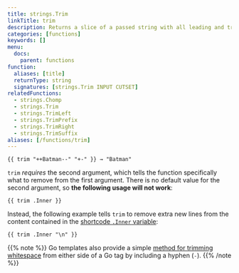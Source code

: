 ```yaml
---
title: strings.Trim
linkTitle: trim
description: Returns a slice of a passed string with all leading and trailing characters from cutset removed.
categories: [functions]
keywords: []
menu:
  docs:
    parent: functions
function:
  aliases: [title]
  returnType: string
  signatures: [strings.Trim INPUT CUTSET]
relatedFunctions:
  - strings.Chomp
  - strings.Trim
  - strings.TrimLeft
  - strings.TrimPrefix
  - strings.TrimRight
  - strings.TrimSuffix
aliases: [/functions/trim]
---
```


```go-html-template
{{ trim "++Batman--" "+-" }} → "Batman"
```

`trim` *requires* the second argument, which tells the function specifically what to remove from the first argument. There is no default value for the second argument, so **the following usage will not work**:

```go-html-template
{{ trim .Inner }}
```

Instead, the following example tells `trim` to remove extra new lines from the content contained in the [shortcode `.Inner` variable][shortcodevars]:

```go-html-template
{{ trim .Inner "\n" }}
```

{{% note %}}
Go templates also provide a simple [method for trimming whitespace](/templates/introduction/#whitespace) from either side of a Go tag by including a hyphen (`-`).
{{% /note %}}


[shortcodevars]: /variables/shortcodes/
